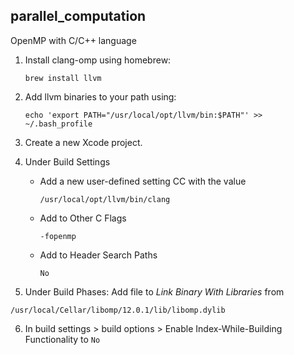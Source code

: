 ## parallel_computation
OpenMP with C/C++ language 


1. Install clang-omp using homebrew:
    ```
    brew install llvm
    ```

2. Add llvm binaries to your path using:
    ```
    echo 'export PATH="/usr/local/opt/llvm/bin:$PATH"' >> ~/.bash_profile
    ```

3. Create a new Xcode project.

4. Under Build Settings
    * Add a new user-defined setting CC with the value
      ```
      /usr/local/opt/llvm/bin/clang
      ```
    * Add to Other C Flags
      ```
      -fopenmp
      ```
    * Add to Header Search Paths
      ```
      No
      ```

5. Under Build Phases: Add file to _Link Binary With Libraries_ from
```
/usr/local/Cellar/libomp/12.0.1/lib/libomp.dylib
```

6. In build settings > build options > Enable Index-While-Building Functionality to `No`
